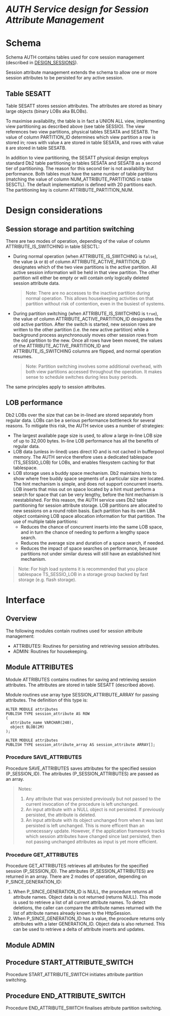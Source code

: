 # _AUTH Service design for Session Attribute Management_

# Schema
Schema AUTH contains tables used for core session management (described in [DESIGN_SESSIONS](DESIGN_SESSIONS.md)).

Session attribute management extends the schema to allow one or more session attributes to be persisted for any active session.

## Table SESATT
Table SESATT stores session attributes. The attributes are stored as binary large objects (binary LOBs aka BLOBs).

To maximise availability, the table is in fact a UNION ALL view, implementing view partitioning as described above (see table SESSIO). The view references two view partitions, physical tables SESATA and SESATB. The value of column PARTITION_ID determines which view partition a row is stored in; rows with value ``A`` are stored in table SESATA, and rows with value ``B`` are stored in table SESATB.

In addition to view partitioning, the SESATT physical design employs standard Db2 table partitioning in tables SESATA and SESATB as a second tier of partitioning. The reason for this second tier is not availability but performance. Both tables must have the same number of table partitions (matching the value of column NUM_ATTRIBUTE_PARTITIONS in table SESCTL). The default implementation is defined with 20 partitions each. The partitioning key is column ATTRIBUTE_PARTITION_NUM.

# Design considerations

## Session storage and partition switching
There are two modes of operation, depending of the value of column ATTRIBUTE_IS_SWITCHING in table SESCTL:

* During normal operation (when ATTRIBUTE_IS_SWITCHING is ``false``), the value (``A`` or ``B``) of column ATTRIBUTE_ACTIVE_PARTITION_ID designates which of the two view partitions is the active partition. All active session information will be held in that view partition. The other partition will either be empty or will contain only logically deleted session attribute data.

    > Note: There are no accesses to the inactive partition during normal operation. This allows housekeeping activities on that partition without risk of contention, even in the busiest of systems.
* During partition switching (when ATTRIBUTE_IS_SWITCHING is ``true``), the value of column ATTRIBUTE_ACTIVE_PARTITION_ID designates the old active partition. After the switch is started, new session rows are written to the other partition (i.e. the new active partition) while a background process asynchronously moves other session rows from the old partition to the new. Once all rows have been moved, the values of the ATTRIBUTE_ACTIVE_PARTITION_ID and ATTRIBUTE_IS_SWITCHING columns are flipped, and normal operation resumes.

    > Note: Partition switching involves some additional overhead, with both view partitions accessed throughout the operation. It makes sense to schedule switches during less busy periods.

The same principles apply to session attributes.

## LOB performance
Db2 LOBs over the size that can be in-lined are stored separately from regular data. LOBs can be a serious performance bottleneck for several reasons. To mitigate this risk, the AUTH sevice uses a number of strategies:

* The largest available page size is used, to allow a large in-line LOB size of up to 32,000 bytes. In-line LOB performance has all the benefits of regular data.
* LOB data (unless in-lined) uses direct IO and is not cached in bufferpool memory. The AUTH service therefore uses a dedicated tablespace (TS_SESSIO_LOB) for LOBs, and enables filesystem caching for that tablespace.
* LOB storage uses a buddy space mechanism. Db2 maintains hints to show where free buddy space segments of a particular size are located. The hint mechanism is simple, and does not support concurrent inserts. LOB inserts that miss out on space located by a hint must perform a search for space that can be very lengthy, before the hint mechanism is reestablished. For this reason, the AUTH service uses Db2 table partitioning for session attribute storage. LOB partitions are allocated to new sessions on a round robin basis. Each partition has its own LBA object containing LOB space allocation information for that partition. The use of multiple table partitions:
    * Reduces the chance of concurrent inserts into the same LOB space, and in turn the chance of needing to perform a lengthy space search.
    * Reduces the average size and duration of a space search, if needed.
    * Reduces the impact of space searches on performance, because partitions not under similar duress will still have an established hint mechanism.

> Note: For high load systems it is recommended that you place tablespace TS_SESSIO_LOB in a storage group backed by fast storage (e.g. flash storage).

# Interface

## Overview
The following modules contain routines used for session attribute management:
* ATTRIBUTES: Routines for persisting and retrieving session attributes.
* ADMIN: Routines for housekeeping.

## Module ATTRIBUTES
Module ATTRIBUTES contains routines for saving and retrieving session attributes. The attributes are stored in table SESATT (described above).

Module routines use array type SESSION_ATTRIBUTE_ARRAY for passing attributes. The definition of this type is:

```
ALTER MODULE attributes
PUBLISH TYPE session_attribute AS ROW
(
  attribute_name VARCHAR(240),
  object BLOB(2M)
);

ALTER MODULE attributes
PUBLISH TYPE session_attribute_array AS session_attribute ARRAY[];
```

### Procedure SAVE_ATTRIBUTES
Procedure SAVE_ATTRIBUTES saves attributes for the specified session (P_SESSION_ID). The attributes (P_SESSION_ATTRIBUTES) are passed as an array.

> Notes:
> 1. Any attribute that was persisted previously but not passed to the current invocation of the procedure is left unchanged.
> 1. An input attribute with a NULL object is not persisted. If previously persisted, the attribute is deleted.
> 1. An input attribute with its object unchanged from when it was last persisted is left unchanged. This is more efficent than an unnecessary update. However, if the application framework tracks which session attributes have changed since last persisted, then not passing unchanged attributes as input is yet more efficient.

### Procedure GET_ATTRIBUTES
Procedure GET_ATTRIBUTES retrieves all attributes for the specified session (P_SESSION_ID). The attributes (P_SESSION_ATTRIBUTES) are returned in an array. There are 2 modes of operation, depending on P_SINCE_GENERATION_ID:
1. When P_SINCE_GENERATION_ID is NULL, the procedure returns all attribute names. Object data is not returned (returns NULL). This mode is used to retrieve a list of all current attribute names. To detect deletions, the caller can compare the attribute names returned with the list of attribute names already known to the HttpSession.
2. When P_SINCE_GENERATION_ID has a value, the procedure returns only attributes with a later GENERATION_ID. Object data is also returned. This can be used to retrieve a delta of attribute inserts and updates.

## Module ADMIN

## Procedure START_ATTRIBUTE_SWITCH
Procedure START_ATTRIBUTE_SWITCH initiates attribute partition switching.

## Procedure END_ATTRIBUTE_SWITCH
Procedure END_ATTRIBUTE_SWITCH finalises attribute partition switching.
